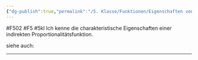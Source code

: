 ```yaml
---
{"dg-publish":true,"permalink":"/5. Klasse/Funktionen/Eigenschaften von indirekten Proportionalitätsfunktionen/"}
---
```


#F502 #F5 #5kl
Ich kenne die charakteristische Eigenschaften einer indirekten Proportionalitätsfunktion.

siehe auch:
___
